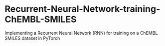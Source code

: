 # Recurrent-Neural-Network-training-ChEMBL-SMILES
Implementing a Recurrent Neural Network (RNN) for training on a ChEMBL SMILES dataset in PyTorch
